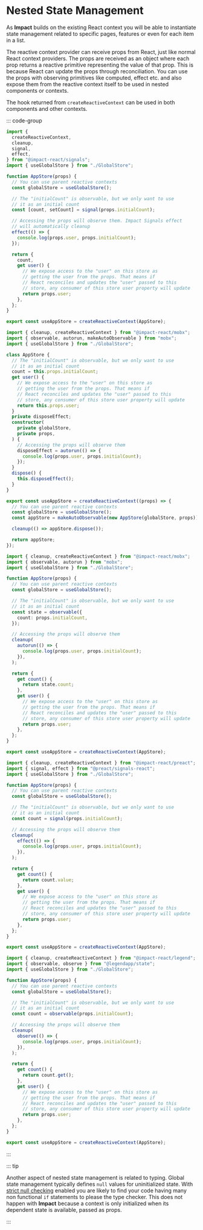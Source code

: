 # Nested State Management

As **Impact** builds on the existing React context you will be able to instantiate state management related to specific pages, features or even for each item in a list.

The reactive context provider can receive props from React, just like normal React context providers. The props are received as an object where each prop returns a reactive primitive representing the value of that prop. This is because React can update the props through reconciliation. You can use the props with observing primitives like computed, effect etc. and also expose them from the reactive context itself to be used in nested components or contexts.

The hook returned from `createReactiveContext` can be used in both components and other contexts.

::: code-group

```ts [Impact Signals]
import {
  createReactiveContext,
  cleanup,
  signal,
  effect,
} from "@impact-react/signals";
import { useGlobalStore } from "./GlobalStore";

function AppStore(props) {
  // You can use parent reactive contexts
  const globalStore = useGlobalStore();

  // The "initialCount" is observable, but we only want to use
  // it as an initial count
  const [count, setCount] = signal(props.initialCount);

  // Accessing the props will observe them. Impact Signals effect
  // will automatically cleanup
  effect(() => {
    console.log(props.user, props.initialCount);
  });

  return {
    count,
    get user() {
      // We expose access to the "user" on this store as
      // getting the user from the props. That means if
      // React reconciles and updates the "user" passed to this
      // store, any consumer of this store user property will update
      return props.user;
    },
  };
}

export const useAppStore = createReactiveContext(AppStore);
```

```ts [Mobx (OO)]
import { cleanup, createReactiveContext } from "@impact-react/mobx";
import { observable, autorun, makeAutoObservable } from "mobx";
import { useGlobalStore } from "./GlobalStore";

class AppStore {
  // The "initialCount" is observable, but we only want to use
  // it as an initial count
  count = this.props.initialCount;
  get user() {
    // We expose access to the "user" on this store as
    // getting the user from the props. That means if
    // React reconciles and updates the "user" passed to this
    // store, any consumer of this store user property will update
    return this.props.user;
  }
  private disposeEffect;
  constructor(
    private globalStore,
    private props,
  ) {
    // Accessing the props will observe them
    disposeEffect = autorun(() => {
      console.log(props.user, props.initialCount);
    });
  }
  dispose() {
    this.disposeEffect();
  }
}

export const useAppStore = createReactiveContext((props) => {
  // You can use parent reactive contexts
  const globalStore = useGlobalStore();
  const appStore = makeAutoObservable(new AppStore(globalStore, props));

  cleanup(() => appStore.dispose());

  return appStore;
});
```

```ts [Mobx]
import { cleanup, createReactiveContext } from "@impact-react/mobx";
import { observable, autorun } from "mobx";
import { useGlobalStore } from "./GlobalStore";

function AppStore(props) {
  // You can use parent reactive contexts
  const globalStore = useGlobalStore();

  // The "initialCount" is observable, but we only want to use
  // it as an initial count
  const state = observable({
    count: props.initialCount,
  });

  // Accessing the props will observe them
  cleanup(
    autorun(() => {
      console.log(props.user, props.initialCount);
    }),
  );

  return {
    get count() {
      return state.count;
    },
    get user() {
      // We expose access to the "user" on this store as
      // getting the user from the props. That means if
      // React reconciles and updates the "user" passed to this
      // store, any consumer of this store user property will update
      return props.user;
    },
  };
}

export const useAppStore = createReactiveContext(AppStore);
```

```ts [Preact Signals]
import { cleanup, createReactiveContext } from "@impact-react/preact";
import { signal, effect } from "@preact/signals-react";
import { useGlobalStore } from "./GlobalStore";

function AppStore(props) {
  // You can use parent reactive contexts
  const globalStore = useGlobalStore();

  // The "initialCount" is observable, but we only want to use
  // it as an initial count
  const count = signal(props.initialCount);

  // Accessing the props will observe them
  cleanup(
    effect(() => {
      console.log(props.user, props.initialCount);
    }),
  );

  return {
    get count() {
      return count.value;
    },
    get user() {
      // We expose access to the "user" on this store as
      // getting the user from the props. That means if
      // React reconciles and updates the "user" passed to this
      // store, any consumer of this store user property will update
      return props.user;
    },
  };
}

export const useAppStore = createReactiveContext(AppStore);
```

```ts [Legend State]
import { cleanup, createReactiveContext } from "@impact-react/legend";
import { observable, observe } from "@legendapp/state";
import { useGlobalStore } from "./GlobalStore";

function AppStore(props) {
  // You can use parent reactive contexts
  const globalStore = useGlobalStore();

  // The "initialCount" is observable, but we only want to use
  // it as an initial count
  const count = observable(props.initialCount);

  // Accessing the props will observe them
  cleanup(
    observe(() => {
      console.log(props.user, props.initialCount);
    }),
  );

  return {
    get count() {
      return count.get();
    },
    get user() {
      // We expose access to the "user" on this store as
      // getting the user from the props. That means if
      // React reconciles and updates the "user" passed to this
      // store, any consumer of this store user property will update
      return props.user;
    },
  };
}

export const useAppStore = createReactiveContext(AppStore);
```

:::

::: tip

Another aspect of nested state management is related to typing. Global state management typically defines `null` values for uninitialized state. With [strict null checking](https://www.typescriptlang.org/tsconfig/strictNullChecks.html) enabled you are likely to find your code having many non functional `if` statements to please the type checker. This does not happen with **Impact** because a context is only initialized when its dependent state is available, passed as props.

:::

